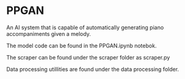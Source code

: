 # PPGAN
An AI system that is capable of automatically generating piano accompaniments given a melody.

The model code can be found in the PPGAN.ipynb notebok. 

The scraper can be found under the scraper folder as scraper.py

Data processing utillities are found under the data processing folder.
